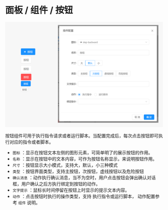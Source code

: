 # 面板 / 组件 / 按钮

![Bittly 面板组件 按钮预览与配置](res/2022073121523101.png)

按钮组件可用于执行指令请求或者运行脚本。当配置完成后，每次点击按钮即可执行对应的指令或者脚本。

- `图标` ：显示在按钮文本左侧的图形元素，可简单明了的展示按钮的作用。
- `名称` ：显示在按钮中的文本内容，可作为按钮名称显示，来说明按钮作用。
- `尺寸` ：按钮显示大小模式，支持大，默认，小三种模式
- `类型` ：按钮界面类型，支持主按钮，次按钮，虚线按钮以及危险按钮
- `确认消息` ：动作执行确认消息，当不为空时，用户点击按钮会弹出确认对话框，用户确认之后方执行绑定到按钮的动作。
- `文字提示` ：鼠标长时间停留在按钮上时显示的提示文本内容。
- `动作` ：点击按钮时执行的操作类型，支持 执行指令或运行脚本， 动作配置参考 `组件` 说明。

